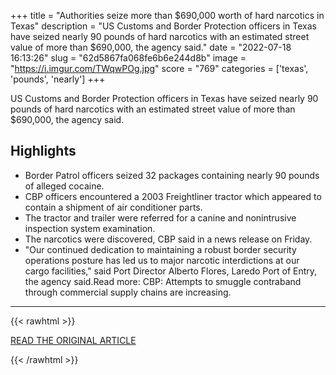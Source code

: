 +++
title = "Authorities seize more than $690,000 worth of hard narcotics in Texas"
description = "US Customs and Border Protection officers in Texas have seized nearly 90 pounds of hard narcotics with an estimated street value of more than $690,000, the agency said."
date = "2022-07-18 16:13:26"
slug = "62d5867fa068fe6b6e244d8b"
image = "https://i.imgur.com/TWqwPOg.jpg"
score = "769"
categories = ['texas', 'pounds', 'nearly']
+++

US Customs and Border Protection officers in Texas have seized nearly 90 pounds of hard narcotics with an estimated street value of more than $690,000, the agency said.

## Highlights

- Border Patrol officers seized 32 packages containing nearly 90 pounds of alleged cocaine.
- CBP officers encountered a 2003 Freightliner tractor which appeared to contain a shipment of air conditioner parts.
- The tractor and trailer were referred for a canine and nonintrusive inspection system examination.
- The narcotics were discovered, CBP said in a news release on Friday.
- "Our continued dedication to maintaining a robust border security operations posture has led us to major narcotic interdictions at our cargo facilities," said Port Director Alberto Flores, Laredo Port of Entry, the agency said.Read more: CBP: Attempts to smuggle contraband through commercial supply chains are increasing.

---

{{< rawhtml >}}
  <p class="article-category">
    <a target="_blank" href="https://edition.cnn.com/2022/07/17/us/texas-border-patrol-seizes-narcotics/index.html">READ THE ORIGINAL ARTICLE</a>
  </p>
{{< /rawhtml >}}
